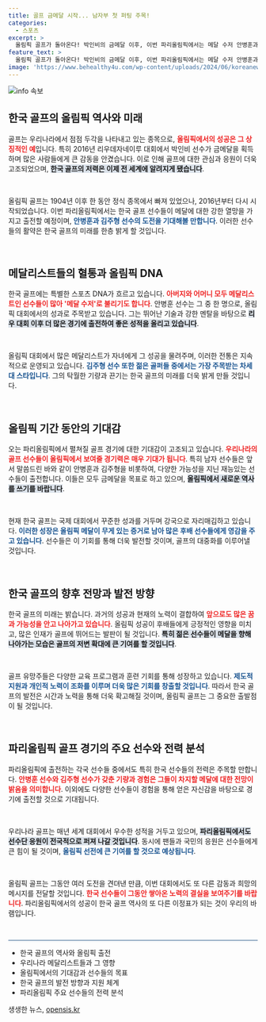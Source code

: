 ```yaml
---
title: 골프 금메달 시작... 남자부 첫 퍼팅 주목!
categories:
  - 스포츠
excerpt: >
  올림픽 골프가 돌아온다! 박인비의 금메달 이후, 이번 파리올림픽에서는 메달 수저 안병훈과 젊은 피 김주형이 금빛을 향한 도전을 펼친다. 태극 마크를 가슴에 새긴 이들이 전 세계를 놀라게 할 준비가 되어 있다!
feature_text: >
  올림픽 골프가 돌아온다! 박인비의 금메달 이후, 이번 파리올림픽에서는 메달 수저 안병훈과 젊은 피 김주형이 금빛을 향한 도전을 펼친다. 태극 마크를 가슴에 새긴 이들이 전 세계를 놀라게 할 준비가 되어 있다!
image: 'https://www.behealthy4u.com/wp-content/uploads/2024/06/koreanews.jpg'
---
```


<p><img src="https://www.behealthy4u.com/wp-content/uploads/2024/06/koreanews.jpg" alt="info 속보" /></p>

<h2 data-ke-size="size26">한국 골프의 올림픽 역사와 미래</h2>

<p>골프는 우리나라에서 점점 두각을 나타내고 있는 종목으로, <b><span style="color: #ee2323;">올림픽에서의 성공은 그 상징적인 예</span></b>입니다. 특히 2016년 리우데자네이루 대회에서 박인비 선수가 금메달을 획득하며 많은 사람들에게 큰 감동을 안겼습니다. 이로 인해 골프에 대한 관심과 응원이 더욱 고조되었으며, <b><span style="background-color: #21538527;">한국 골프의 저력은 이제 전 세계에 알려지게 됐습니다</span></b>. </p>

<p data-ke-size="size16">&nbsp;</p>

<p>올림픽 골프는 1904년 이후 한 동안 정식 종목에서 빠져 있었으나, 2016년부터 다시 시작되었습니다. 이번 파리올림픽에서는 한국 골프 선수들이 메달에 대한 강한 열망을 가지고 출전할 예정이며, <b><span style="color: #1a5490;">안병훈과 김주형 선수의 도전을 기대해볼 만합니다</span></b>. 이러한 선수들의 활약은 한국 골프의 미래를 한층 밝게 할 것입니다.</p>

<p data-ke-size="size16">&nbsp;</p>

<h2 data-ke-size="size26">메달리스트들의 혈통과 올림픽 DNA</h2>

<p>한국 골프에는 특별한 스포츠 DNA가 흐르고 있습니다. <b><span style="color: #ee2323;">아버지와 어머니 모두 메달리스트인 선수들이 많아 '메달 수저'로 불리기도 합니다</span></b>. 안병훈 선수는 그 중 한 명으로, 올림픽 대회에서의 성과로 주목받고 있습니다. 그는 뛰어난 기술과 강한 멘탈을 바탕으로 <b><span style="background-color: #21538527;">리우 대회 이후 더 많은 경기에 출전하여 좋은 성적을 올리고 있습니다</span></b>.</p>

<p data-ke-size="size16">&nbsp;</p>

<p>올림픽 대회에서 많은 메달리스트가 자녀에게 그 성공을 물려주며, 이러한 전통은 지속적으로 운영되고 있습니다. <b><span style="color: #1a5490;">김주형 선수 또한 젊은 골퍼들 중에서는 가장 주목받는 차세대 스타입니다</span></b>. 그의 탁월한 기량과 끈기는 한국 골프의 미래를 더욱 밝게 만들 것입니다.</p>

<p data-ke-size="size16">&nbsp;</p>

<h2 data-ke-size="size26">올림픽 기간 동안의 기대감</h2>

<p>오는 파리올림픽에서 펼쳐질 골프 경기에 대한 기대감이 고조되고 있습니다. <b><span style="color: #ee2323;">우리나라의 골프 선수들이 올림픽에서 보여줄 경기력은 매우 기대가 됩니다</span></b>. 특히 남자 선수들은 앞서 말씀드린 바와 같이 안병훈과 김주형을 비롯하여, 다양한 가능성을 지닌 재능있는 선수들이 출전합니다. 이들은 모두 금메달을 목표로 하고 있으며, <b><span style="background-color: #21538527;">올림픽에서 새로운 역사를 쓰기를 바랍니다</span></b>.</p>

<p data-ke-size="size16">&nbsp;</p>

<p>현재 한국 골프는 국제 대회에서 꾸준한 성과를 거두며 강국으로 자리매김하고 있습니다. <b><span style="color: #1a5490;">이러한 성장은 올림픽 메달이 무게 있는 증거로 남아 많은 후배 선수들에게 영감을 주고 있습니다</span></b>. 선수들은 이 기회를 통해 더욱 발전할 것이며, 골프의 대중화를 이루어낼 것입니다.</p>

<p data-ke-size="size16">&nbsp;</p>

<h2 data-ke-size="size26">한국 골프의 향후 전망과 발전 방향</h2>

<p>한국 골프의 미래는 밝습니다. 과거의 성공과 현재의 노력이 결합하여 <b><span style="color: #ee2323;">앞으로도 많은 꿈과 가능성을 안고 나아가고 있습니다</span></b>. 올림픽 성공이 후배들에게 긍정적인 영향을 미치고, 많은 인재가 골프에 뛰어드는 발판이 될 것입니다. <b><span style="background-color: #21538527;">특히 젊은 선수들이 메달을 향해 나아가는 모습은 골프의 저변 확대에 큰 기여를 할 것입니다</span></b>.</p>

<p data-ke-size="size16">&nbsp;</p>

<p>골프 유망주들은 다양한 교육 프로그램과 훈련 기회를 통해 성장하고 있습니다. <b><span style="color: #1a5490;">제도적 지원과 개인적 노력이 조화를 이루며 더욱 많은 기회를 창출할 것입니다</span></b>. 따라서 한국 골프의 발전은 시간과 노력을 통해 더욱 확고해질 것이며, 올림픽 골프는 그 중요한 출발점이 될 것입니다.</p>

<p data-ke-size="size16">&nbsp;</p>

<h2 data-ke-size="size26">파리올림픽 골프 경기의 주요 선수와 전력 분석</h2>

<p>파리올림픽에 출전하는 각국 선수들 중에서도 특히 한국 선수들의 전력은 주목할 만합니다. <b><span style="color: #ee2323;">안병훈 선수와 김주형 선수가 갖춘 기량과 경험은 그들이 차지할 메달에 대한 전망이 밝음을 의미합니다</span></b>. 이외에도 다양한 선수들이 경험을 통해 얻은 자신감을 바탕으로 경기에 출전할 것으로 기대됩니다. </p>

<p data-ke-size="size16">&nbsp;</p>

<p>우리나라 골프는 매년 세계 대회에서 우수한 성적을 거두고 있으며, <b><span style="background-color: #21538527;">파리올림픽에서도 선수단 응원이 전국적으로 퍼져 나갈 것입니다</span></b>. 동시에 팬들과 국민의 응원은 선수들에게 큰 힘이 될 것이며, <b><span style="color: #1a5490;">올림픽 선전에 큰 기여를 할 것으로 예상됩니다</span></b>.</p>

<p data-ke-size="size16">&nbsp;</p>

<p>올림픽 골프는 그동안 여러 도전을 견뎌낸 만큼, 이번 대회에서도 또 다른 감동과 희망의 메시지를 전달할 것입니다. <b><span style="color: #ee2323;">한국 선수들이 그동안 쌓아온 노력의 결실을 보여주기를 바랍니다</span></b>. 파리올림픽에서의 성공이 한국 골프 역사의 또 다른 이정표가 되는 것이 우리의 바램입니다.</p>

<p data-ke-size="size16">&nbsp;</p>

<hr style="height: 1.5px; background-color: #215385; border: none;" />

<ul>
    <li>한국 골프의 역사와 올림픽 출전</li>
    <li>우리나라 메달리스트들과 그 영향</li>
    <li>올림픽에서의 기대감과 선수들의 목표</li>
    <li>한국 골프의 발전 방향과 지원 체계</li>
    <li>파리올림픽 주요 선수들의 전력 분석</li>
</ul>
생생한 뉴스, <a href="https://opensis.kr" rel="dofollow">opensis.kr</a>


